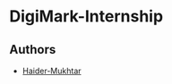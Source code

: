 # DigiMark-Internship


## Authors

- [Haider-Mukhtar]([https://www.github.com/octokatherine](https://github.com/Haider-Mukhtar))

